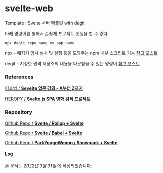 # svelte-web
Template : Svelte 서버 탬플릿 with degit

아래 명령어를 통해서 손쉽게 프로젝트 셋팅을 할 수 있다.

```
npx degit repo_name my_app_name
```

npx - 패지키 임시 설치 및 실행 등을 도와주는 npm 내부 스크립트 기능 [참고 포스트](https://basemenks.tistory.com/232#:~:text=npx%EB%8A%94%20%EC%83%88%EB%A1%9C%EC%9A%B4%20%ED%8C%A8%ED%82%A4%EC%A7%80%20%EA%B4%80%EB%A6%AC,%ED%95%B4%EC%A3%BC%EB%8A%94%20%ED%95%98%EB%82%98%EC%9D%98%20%EB%8F%84%EA%B5%AC%EC%9E%85%EB%8B%88%EB%8B%A4.)

degit - 지정한 원격 저장소의 내용을 다운받을 수 있는 명령어 [참고 포스트](https://dreaming5developer.tistory.com/345)

### References

[이효범 / **Sevelte 입문 강의 - A부터 Z까지**](https://www.inflearn.com/course/%EC%8A%A4%EB%B2%A8%ED%8A%B8-%EC%9E%85%EB%AC%B8)

[HEROPY / **Svelte.js SPA 영화 검색 프로젝트**](https://www.inflearn.com/course/%EC%8A%A4%EB%B2%A8%ED%8A%B8-%EC%8B%A4%EC%8A%B5-%ED%94%84%EB%A1%9C%EC%A0%9D%ED%8A%B8)

### Repository

[Github Repo / **Svelte / Rollup + Svelte**](https://github.com/sveltejs/template)

[Github Repo / **Svelte / Babel + Svelte**](https://github.com/sveltejs/template-webpack)

[Github Repo / **ParkYougnWoong / Snowpack + Svelte**](https://github.com/ParkYoungWoong/svelte-snowpack-template)

#### Log

본 문서는 _2022년 3월 31일_ 에 작성되었습니다.
